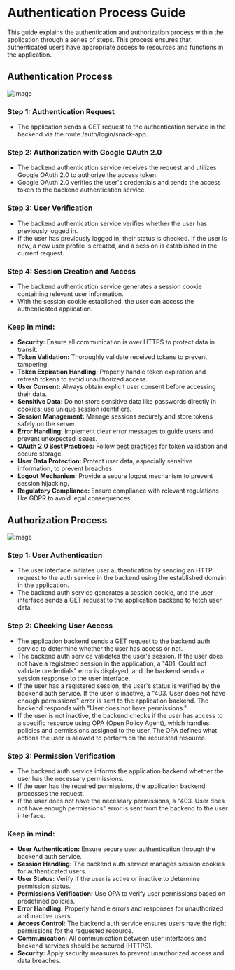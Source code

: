# Authentication Process Guide
This guide explains the authentication and authorization process within the application through a series of steps. 
This process ensures that authenticated users have appropriate access to resources and functions in the application.

## Authentication Process
![image](https://github.com/ioet/internal-auth-service/raw/develop/diagrams/sequence_diagrams/authentication_flow.png)

### Step 1: Authentication Request
- The application sends a GET request to the authentication service in the backend via the route /auth/login/snack-app.
### Step 2: Authorization with Google OAuth 2.0
- The backend authentication service receives the request and utilizes Google OAuth 2.0 to authorize the access token.
- Google OAuth 2.0 verifies the user's credentials and sends the access token to the backend authentication service.
### Step 3: User Verification
- The backend authentication service verifies whether the user has previously logged in.
- If the user has previously logged in, their status is checked. If the user is new, a new user profile is created, and a session is established in the current request.
### Step 4: Session Creation and Access
- The backend authentication service generates a session cookie containing relevant user information.
- With the session cookie established, the user can access the authenticated application.
### Keep in mind:
- **Security:** Ensure all communication is over HTTPS to protect data in transit.
- **Token Validation:** Thoroughly validate received tokens to prevent tampering.
- **Token Expiration Handling:** Properly handle token expiration and refresh tokens to avoid unauthorized access.
- **User Consent:** Always obtain explicit user consent before accessing their data.
- **Sensitive Data:** Do not store sensitive data like passwords directly in cookies; use unique session identifiers.
- **Session Management:** Manage sessions securely and store tokens safely on the server.
- **Error Handling:** Implement clear error messages to guide users and prevent unexpected issues.
- **OAuth 2.0 Best Practices:** Follow [best practices](https://developers.google.com/identity/protocols/oauth2/resources/best-practices?hl=es-419) for token validation and secure storage.
- **User Data Protection:** Protect user data, especially sensitive information, to prevent breaches.
- **Logout Mechanism:** Provide a secure logout mechanism to prevent session hijacking.
- **Regulatory Compliance:** Ensure compliance with relevant regulations like GDPR to avoid legal consequences.

## Authorization Process
![image](https://github.com/ioet/internal-auth-service/raw/develop/diagrams/sequence_diagrams/authorization_flow.png)
### Step 1: User Authentication
- The user interface initiates user authentication by sending an HTTP request to the auth service in the backend using the established domain in the application.
- The backend auth service generates a session cookie, and the user interface sends a GET request to the application backend to fetch user data.
### Step 2: Checking User Access
- The application backend sends a GET request to the backend auth service to determine whether the user has access or not.
- The backend auth service validates the user's session. If the user does not have a registered session in the application, a "401. Could not validate credentials" error is displayed, and the backend sends a session response to the user interface.
- If the user has a registered session, the user's status is verified by the backend auth service. If the user is inactive, a "403. User does not have enough permissions" error is sent to the application backend. The backend responds with "User does not have permissions."
- If the user is not inactive, the backend checks if the user has access to a specific resource using OPA (Open Policy Agent), which handles policies and permissions assigned to the user. The OPA defines what actions the user is allowed to perform on the requested resource.
### Step 3: Permission Verification
- The backend auth service informs the application backend whether the user has the necessary permissions.
- If the user has the required permissions, the application backend processes the request.
- If the user does not have the necessary permissions, a "403. User does not have enough permissions" error is sent from the backend to the user interface.
### Keep in mind:
- **User Authentication:** Ensure secure user authentication through the backend auth service.
- **Session Handling:** The backend auth service manages session cookies for authenticated users.
- **User Status:** Verify if the user is active or inactive to determine permission status.
- **Permissions Verification:** Use OPA to verify user permissions based on predefined policies.
- **Error Handling:** Properly handle errors and responses for unauthorized and inactive users.
- **Access Control:** The backend auth service ensures users have the right permissions for the requested resource.
- **Communication:** All communication between user interfaces and backend services should be secured (HTTPS).
- **Security:** Apply security measures to prevent unauthorized access and data breaches.

